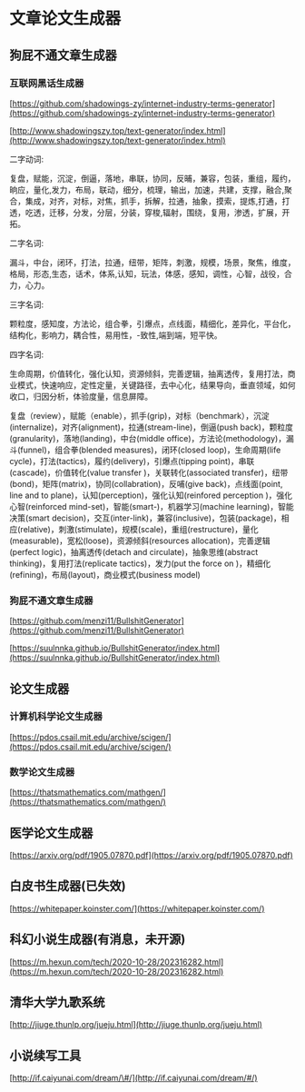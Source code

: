 # 文章论文生成器

## 狗屁不通文章生成器

### 互联网黑话生成器

[https://github.com/shadowings-zy/internet-industry-terms-generator](https://github.com/shadowings-zy/internet-industry-terms-generator)

[http://www.shadowingszy.top/text-generator/index.html](http://www.shadowingszy.top/text-generator/index.html)

二字动词:

复盘，赋能，沉淀，倒逼，落地，串联，协同，反晡，兼容，包装，重组，履约，晌应，量化,发力，布局，联动，细分，梳理，输出，加速，共建，支撑，融合,聚合，集成，对齐，对标，对焦，抓手，拆解，拉通，抽象，摸索，提炼,打通，打透，吃透，迁移，分发，分层，分装，穿梭,辐射，围绕，复用，渗透，扩展，开拓。

二字名词:

漏斗，中台，闭环，打法，拉通，纽带，矩阵，刺激，规模，场景，聚焦，维度，格局，形态,生态，话术，体系,认知，玩法，体感，感知，调性，心智，战役，合力，心力。

三字名词:

颗粒度，感知度，方法论，组合拳，引爆点，点线面，精细化，差异化，平台化，结构化，影响力，耦合性，易用性，-致性,端到端，短平快。

四字名词:

生命周期，价值转化，强化认知，资源倾斜，完善逻辑，抽离透传，复用打法，商业模式，快速响应，定性定量，关键路径，去中心化，结果导向，垂直领域，如何收口，归因分析，体验度量，信息屏障。​ 

复盘（review），赋能（enable），抓手\(grip\)，对标（benchmark），沉淀\(internalize\)，对齐\(alignment\)，拉通\(stream-line\)，倒逼\(push back\)，颗粒度\(granularity\)，落地\(landing\)，中台\(middle office\)，方法论\(methodology\)，漏斗\(funnel\)，组合拳\(blended measures\)，闭环\(closed loop\)，生命周期\(life cycle\)，打法\(tactics\)，履约\(delivery\)，引爆点\(tipping point\)，串联\(cascade\)，价值转化\(value transfer \)，关联转化\(associated transfer\)，纽带\(bond\)，矩阵\(matrix\)，协同\(collabration\)，反哺\(give back\)，点线面\(point, line and to plane\)，认知\(perception\)，强化认知\(reinfored perception \)，强化心智\(reinforced mind-set\)，智能\(smart-\)，机器学习\(machine learning\)，智能决策\(smart decision\)，交互\(inter-link\)，兼容\(inclusive\)，包装\(package\)，相应\(relative\)，刺激\(stimulate\)，规模\(scale\)，重组\(restructure\)，量化\(measurable\)，宽松\(loose\)，资源倾斜\(resources allocation\)，完善逻辑\(perfect logic\)，抽离透传\(detach and circulate\)，抽象思维\(abstract thinking\)，复用打法\(replicate tactics\)，发力\(put the force on \)，精细化\(refining\)，布局\(layout\)，商业模式\(business model\)​

### 狗屁不通文章生成器

[https://github.com/menzi11/BullshitGenerator](https://github.com/menzi11/BullshitGenerator)

[https://suulnnka.github.io/BullshitGenerator/index.html](https://suulnnka.github.io/BullshitGenerator/index.html)

## 论文生成器

### 计算机科学论文生成器

[https://pdos.csail.mit.edu/archive/scigen/](https://pdos.csail.mit.edu/archive/scigen/)

### 数学论文生成器

[https://thatsmathematics.com/mathgen/](https://thatsmathematics.com/mathgen/)

## 医学论文生成器

[https://arxiv.org/pdf/1905.07870.pdf](https://arxiv.org/pdf/1905.07870.pdf)

## 白皮书生成器\(已失效\)

[https://whitepaper.koinster.com/](https://whitepaper.koinster.com/)

## 科幻小说生成器\(有消息，未开源\)

[https://m.hexun.com/tech/2020-10-28/202316282.html](https://m.hexun.com/tech/2020-10-28/202316282.html)

## 清华大学九歌系统

[http://jiuge.thunlp.org/jueju.html​](http://jiuge.thunlp.org/jueju.html​)

## 小说续写工具

[http://if.caiyunai.com/dream/\#/](http://if.caiyunai.com/dream/#/)

